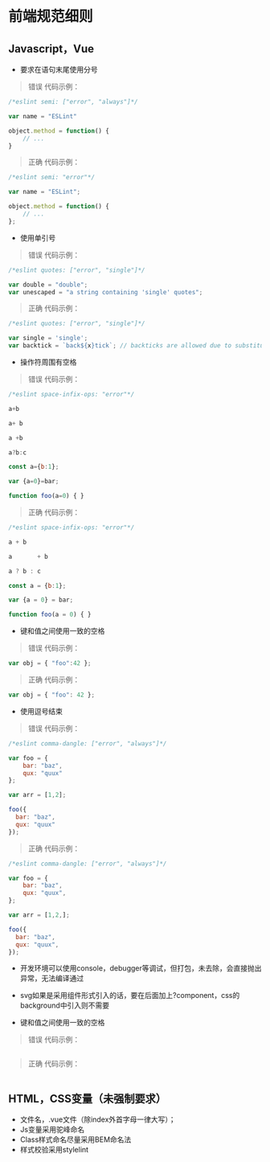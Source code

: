 # 前端规范细则

## Javascript，Vue

- 要求在语句末尾使用分号

> 错误 代码示例：

```javascript
/*eslint semi: ["error", "always"]*/

var name = "ESLint"

object.method = function() {
    // ...
}
```

> 正确 代码示例：

```javascript
/*eslint semi: "error"*/

var name = "ESLint";

object.method = function() {
    // ...
};
```

- 使用单引号

> 错误 代码示例：

```javascript
/*eslint quotes: ["error", "single"]*/

var double = "double";
var unescaped = "a string containing 'single' quotes";
```

> 正确 代码示例：

```javascript
/*eslint quotes: ["error", "single"]*/

var single = 'single';
var backtick = `back${x}tick`; // backticks are allowed due to substitution
```

- 操作符周围有空格

> 错误 代码示例：

```javascript
/*eslint space-infix-ops: "error"*/

a+b

a+ b

a +b

a?b:c

const a={b:1};

var {a=0}=bar;

function foo(a=0) { }
```

> 正确 代码示例：

```javascript
/*eslint space-infix-ops: "error"*/

a + b

a       + b

a ? b : c

const a = {b:1};

var {a = 0} = bar;

function foo(a = 0) { }
```

- 键和值之间使用一致的空格

> 错误 代码示例：

```javascript
var obj = { "foo":42 };
```

> 正确 代码示例：

```javascript
var obj = { "foo": 42 };
```

- 使用逗号结束

> 错误 代码示例：

```javascript
/*eslint comma-dangle: ["error", "always"]*/

var foo = {
    bar: "baz",
    qux: "quux"
};

var arr = [1,2];

foo({
  bar: "baz",
  qux: "quux"
});
```

> 正确 代码示例：

```javascript
/*eslint comma-dangle: ["error", "always"]*/

var foo = {
    bar: "baz",
    qux: "quux",
};

var arr = [1,2,];

foo({
  bar: "baz",
  qux: "quux",
});
```

- 开发环境可以使用console，debugger等调试，但打包，未去除，会直接抛出异常，无法编译通过
- svg如果是采用组件形式引入的话，要在后面加上?component，css的background中引入则不需要

- 键和值之间使用一致的空格

> 错误 代码示例：

```javascript
```

> 正确 代码示例：

```javascript
```

## HTML，CSS变量（未强制要求）

- 文件名，.vue文件（除index外首字母一律大写）；
- Js变量采用驼峰命名
- Class样式命名尽量采用BEM命名法
- 样式校验采用stylelint
